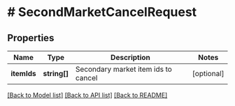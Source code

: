 # # SecondMarketCancelRequest

## Properties

Name | Type | Description | Notes
------------ | ------------- | ------------- | -------------
**itemIds** | **string[]** | Secondary market item ids to cancel | [optional] 

[[Back to Model list]](../../README.md#documentation-for-models) [[Back to API list]](../../README.md#documentation-for-api-endpoints) [[Back to README]](../../README.md)


